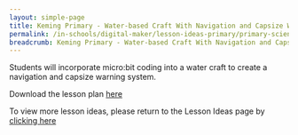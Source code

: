 ```yaml
---
layout: simple-page
title: Keming Primary - Water-based Craft With Navigation and Capsize Warning System
permalink: /in-schools/digital-maker/lesson-ideas-primary/primary-science/keming-primary-water-based-craft-with-navigation-and-capsize-warning-system/
breadcrumb: Keming Primary - Water-based Craft With Navigation and Capsize Warning System
---
```



Students will incorporate micro:bit coding into a water craft to create a navigation and capsize warning system.

Download the lesson plan [here](/files/lesson-plans/primary-schools/science/keming-primary-water-based-craft-with-navigation-and-capsize-warning-system.pdf)

To view more lesson ideas, please return to the Lesson Ideas page by [clicking here](/in-schools/digital-maker/lesson-ideas-primary/)
